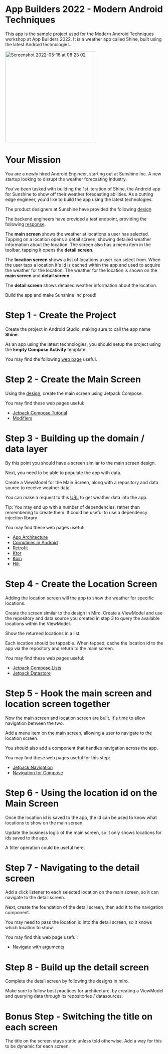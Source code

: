 # App Builders 2022 - Modern Android Techniques

This app is the sample project used for the Modern Android Techniques workshop 
at App Builders 2022. It is a weather app called Shine, built using the latest Android
technologies.

<img width="290" alt="Screenshot 2022-05-16 at 08 23 02" src="https://user-images.githubusercontent.com/1524343/168616785-725567e5-1268-4ef3-acba-eeed316265f6.png">

# Your Mission

You are a newly hired Android Engineer, starting out at Sunshine Inc. A new startup
looking to disrupt the weather forecasting industry.

You've been tasked with building the 1st iteration of Shine, the Android app for Sunshine to show off their weather forecasting abilities. 
As a cutting edge engineer, you'd like to build the app using the latest technologies.

The product designers at Sunshine have provided the following [design](https://miro.com/app/board/uXjVO8Ww9Es=/?share_link_id=773086494141)

The backend engineers have provided a test endpoint, providing the following [response](http://darrylbayliss.net/sunshine/weather.json).

The **main screen** shows the weather at locations a user has selected. Tapping on a location opens a detail screen, showing detailed weather information about the location.
The screen also has a menu item in the toolbar, tapping it opens the **detail screen**.  

The **location screen** shows a list of locations a user can select from. When the user taps a location it's id is cached within the app and used to acquire the weather for the location.
The weather for the location is shown on the **main screen** and **detail screen**.

The **detail screen** shows detailed weather information about the location.

Build the app and make Sunshine Inc proud!

# Step 1 - Create the Project

Create the project in Android Studio, making sure to call the app name **Shine**.

As an app using the latest technologies, you should setup the project using the **Empty Compose Activity** template.

You may find the following [web page](https://developer.android.com/jetpack/compose/setup) useful.

# Step 2 - Create the Main Screen

Using the [design](https://miro.com/app/board/uXjVO8Ww9Es=/?share_link_id=773086494141), create the main screen using Jetpack Compose.

You may find these web pages useful:

- [Jetpack Compose Tutorial](https://developer.android.com/jetpack/compose/tutorial)
- [Modifiers](https://developer.android.com/jetpack/compose/modifiers)

# Step 3 - Building up the domain / data layer

By this point you should have a screen similar to the main screen design.

Next, you need to be able to populate the app with data.

Create a ViewModel for the Main Screen, along with a repository and data source to receive weather data.

You can make a request to this [URL](http://darrylbayliss.net/sunshine/weather.json) to get weather data into the app.

Tip: You may end up with a number of dependencies, rather than remembering to create them. It could be useful to use a dependency injection library


You may find these web pages useful:

- [App Architecture](https://developer.android.com/topic/architecture)
- [Coroutines in Android](https://developer.android.com/kotlin/coroutines)
- [Retrofit](https://square.github.io/retrofit/)
- [Ktor](https://ktor.io/)
- [Koin](https://insert-koin.io/)
- [Hilt](https://developer.android.com/training/dependency-injection/hilt-android)

# Step 4 - Create the Location Screen

Adding the location screen will the app to show the weather for specific locations.

Create the screen similar to the design in Miro. Create a ViewModel and use the repository and data source you created in step 3 to query the available locations within the ViewModel. 

Show the returned locations in a list.

Each location should be tappable. When tapped, cache the location id to the app via the repository and return to the main screen.

You may find these web pages useful:

- [Jetpack Compose Lists](https://developer.android.com/jetpack/compose/lists)
- [Jetpack Datastore](https://developer.android.com/topic/libraries/architecture/datastore)

# Step 5 - Hook the main screen and location screen together

Now the main screen and location screen are built. It's time to allow navigation between the two.

Add a menu item on the main screen, allowing a user to navigate to the location screen. 

You should also add a component that handles navigation across the app.

You may find these web pages useful for this step:

- [Jetpack Navigation](https://developer.android.com/guide/navigation)
- [Navigation for Compose](https://developer.android.com/jetpack/compose/navigation)

# Step 6 - Using the location id on the Main Screen

Once the location id is saved to the app, the id can be used to know what locations to show on the main screen.

Update the business logic of the main screen, so it only shows locations for ids saved to the app.

A filter operation could be useful here.

# Step 7 - Navigating to the detail screen

Add a click listener to each selected location on the main screen, so it can navigate to the detail screen.

Next, create the foundation of the detail screen, then add it to the navigation component.

You may need to pass the location id into the detail screen, so it knows which location to show.

You may find this web page useful:

- [Navigate with arguments](https://developer.android.com/jetpack/compose/navigation#nav-with-args)

# Step 8 - Build up the detail screen

Complete the detail screen by following the designs in miro.

Make sure to follow best practices for architecture, by creating a ViewModel and querying data through its repositories / datasources.

# Bonus Step - Switching the title on each screen

The title on the screen stays static unless told otherwise. Add a way for this to be dynamic for each screen.
